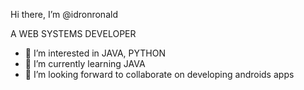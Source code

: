 Hi there, I’m @idronronald

A WEB SYSTEMS DEVELOPER
- 👀 I’m interested in JAVA, PYTHON
- 🌱 I’m currently learning JAVA
- 💞️ I’m looking forward to collaborate on developing androids apps

<!---
idronronald/idronronald is a ✨ special ✨ repository because its `README.md` (this file) appears on your GitHub profile.
You can click the Preview link to take a look at your changes.
--->
